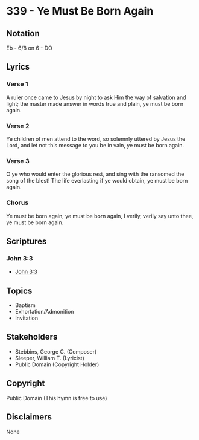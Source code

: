 # 339 - Ye Must Be Born Again

## Notation

Eb - 6/8 on 6 - DO

## Lyrics

### Verse 1

A ruler once came to Jesus by night to ask Him the way of salvation and light; the master made answer in words true and plain, ye must be born again.

### Verse 2

Ye children of men attend to the word, so solemnly uttered by Jesus the Lord, and let not this message to you be in vain, ye must be born again.

### Verse 3

O ye who would enter the glorious rest, and sing with the ransomed the song of the blest!  The life everlasting if ye would obtain, ye must be born again.

### Chorus

Ye must be born again, ye must be born again, I verily, verily say unto thee, ye must be born again.


## Scriptures

### John 3:3

- [John 3:3](https://www.biblegateway.com/passage/?search=John%203%3A3)


## Topics

- Baptism
- Exhortation/Admonition
- Invitation

## Stakeholders

- Stebbins, George C. (Composer)
- Sleeper, William T. (Lyricist)
- Public Domain (Copyright Holder)

## Copyright

Public Domain
(This hymn is free to use)

## Disclaimers

None

